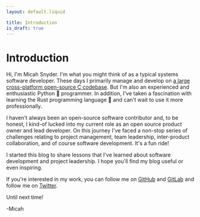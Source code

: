 ```yaml
---
layout: default.liquid

title: Introduction
is_draft: true
---
```


# Introduction

Hi, I'm Micah Snyder. I'm what you might think of as a typical systems software developer. These days I primarily manage and develop on [a large cross-platform open-source C codebase](https://github.com/Cisco-Talos/clamav-devel). But I'm also an experienced and enthusiastic Python 🐍 programmer. In addition, I've taken a fascination with learning the Rust programming language 🦀 and can't wait to use it more professionally.

I haven't always been an open-source software contributor and, to be honest, I kind-of lucked into my current role as an open source product owner and lead developer. On this journey I've faced a non-stop series of challenges relating to project management, team leadership, inter-product collaboration, and of course software development. It's a fun ride!

I started this blog to share lessons that I've learned about software development and project leadership. I hope you'll find my blog useful or even inspiring.

If you're interested in my work, you can follow me on [GitHub](https://github.com/micahsnyder) and [GitLab](https://gitlab.com/micahsnyder) and follow me on [Twitter](https://twitter.com/0xC0000063).

Until next time!

-Micah
